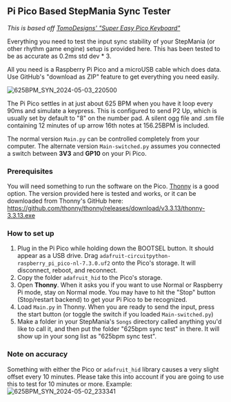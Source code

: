## Pi Pico Based StepMania Sync Tester

*This is based off [TomoDesigns' "Super Easy Pico Keyboard"](https://www.instructables.com/The-Basic-Pico-Keyboard/)*

Everything you need to test the input sync stability of your StepMania (or other rhythm game engine) setup is provided here. This has been tested to be as accurate as 0.2ms std dev * 3.

All you need is a Raspberry Pi Pico and a microUSB cable which does data. Use GitHub's "download as ZIP" feature to get everything you need easily.

![625BPM_SYN_2024-05-03_220500](https://github.com/sukibaby/stepmania-sync-tester/assets/163092272/7d7c6d63-8f9f-4fc4-8439-4eeb0d487680)

The Pi Pico settles in at just about 625 BPM when you have it loop every 90ms and simulate a keypress. This is configured to send P2 Up, which is usually set by default to "8" on the number pad. A silent ogg file and .sm file containing 12 minutes of up arrow 16th notes at 156.25BPM is included.

The normal version `Main.py` can be controlled completely from your computer. The alternate version `Main-switched.py` assumes you connected a switch between **3V3** and **GP10** on your Pi Pico.


### Prerequisites
You will need something to run the software on the Pico. [Thonny](https://github.com/thonny/thonny) is a good option. The version provided here is tested and works, or it can be downloaded from Thonny's GitHub here: https://github.com/thonny/thonny/releases/download/v3.3.13/thonny-3.3.13.exe

### How to set up
1. Plug in the Pi Pico while holding down the BOOTSEL button. It should appear as a USB drive. Drag `adafruit-circuitpython-raspberry_pi_pico-nl-7.3.0.uf2` onto the Pico's storage. It will disconnect, reboot, and reconnect.
2. Copy the folder `adafruit_hid` to the Pico's storage.
3. Open **Thonny**. When it asks you if you want to use Normal or Raspberry Pi mode, stay on Normal mode. You may have to hit the "Stop" button (Stop/restart backend) to get your Pi Pico to be recognized.
4. Load `Main.py` in Thonny. When you are ready to send the input, press the start button (or toggle the switch if you loaded `Main-switched.py`)
5. Make a folder in your StepMania's `Songs` directory called anything you'd like to call it, and then put the folder "625bpm sync test" in there. It will show up in your song list as "625bpm sync test".

### Note on accuracy

Something with either the Pico or `adafruit_hid` library causes a very slight offset every 10 minutes. Please take this into account if you are going to use this to test for 10 minutes or more. Example:
![625BPM_SYN_2024-05-02_233341](https://github.com/sukibaby/stepmania-sync-tester/assets/163092272/8efff291-4663-4714-ad41-e29771c66017)
